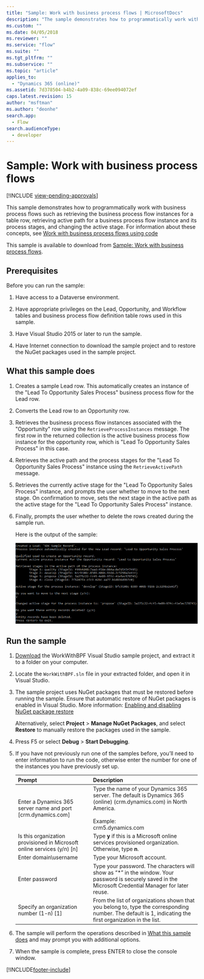 ```yaml
---
title: "Sample: Work with business process flows | MicrosoftDocs"
description: "The sample demonstrates how to programmatically work with business process flows such as retrieving the business process flow instances for a table row, retrieving active path for a business process flow instance and its process stages, and changing the active stage."
ms.custom: ""
ms.date: 04/05/2018
ms.reviewer: ""
ms.service: "flow"
ms.suite: ""
ms.tgt_pltfrm: ""
ms.subservice: ""
ms.topic: "article"
applies_to: 
  - "Dynamics 365 (online)"
ms.assetid: 7d378504-b4b2-4a09-838c-69ee094072ef
caps.latest.revision: 15
author: "msftman"
ms.author: "deonhe"
search.app: 
  - Flow
search.audienceType: 
  - developer
---
```

# Sample: Work with business process flows
[!INCLUDE [view-pending-approvals](../includes/cc-rebrand.md)]

This sample demonstrates how to programmatically work with business process flows such as retrieving the business process flow instances for a table row, retrieving active path for a business process flow instance and its process stages, and changing the active stage. For information about these concepts, see [Work with business process flows using code](business-process-flows-code.md)  

 This sample is available to download from [Sample: Work with business process flows](https://go.microsoft.com/fwlink/p/?LinkId=846108).  

<a name="BKMK_Prerequisites"></a>   
## Prerequisites  
 Before you can run the sample:  

1. Have access to a Dataverse environment.  

2. Have appropriate privileges on the Lead, Opportunity, and Workflow tables and business process flow definition table rows used in this sample.  

3. Have Visual Studio 2015 or later to run the sample.  

4. Have Internet connection to download the sample project and to restore the NuGet packages used in the sample project.  

<a name="BKMK_WhatThisSampleDoes"></a>   
## What this sample does  

1.  Creates a sample Lead row. This automatically creates an instance of the "Lead To Opportunity Sales Process" business process flow for the Lead row.  

2.  Converts the Lead row to an Opportunity row.  


4.  Retrieves the business process flow instances associated with the "Opportunity" row using the `RetrieveProcessInstances` message. The first row in the returned collection is the active business process flow instance for the opportunity row, which is "Lead To Opportunity Sales Process" in this case.  

5.  Retrieves the active path and the process stages for the "Lead To Opportunity Sales Process" instance using the `RetrieveActivePath` message.  

6.  Retrieves the currently active stage for the "Lead To Opportunity Sales Process" instance, and prompts the user whether to move to the next stage. On confirmation to move, sets the next stage in the active path as the active stage for the "Lead To Opportunity Sales Process" instance.  

7.  Finally, prompts the user whether to delete the rows created during the sample run.  

     Here is the output of the sample:  

    ![Sample output.](media/work-with-bpf-sample-output.png "Sample output")  

<a name="BKMK_runSample"></a>   
## Run the sample  

1. [Download](https://go.microsoft.com/fwlink/p/?LinkId=846108) the WorkWithBPF Visual Studio sample project, and extract it to a folder on your computer.  

2. Locate the `WorkWithBPF.sln` file in your extracted folder, and open it in Visual Studio.  

3. The sample project uses NuGet packages that must be restored before running the sample. Ensure that automatic restore of NuGet packages is enabled in Visual Studio. More information: [Enabling and disabling NuGet package restore](/nuget/consume-packages/package-restore)  

    Alternatively, select **Project** > **Manage NuGet Packages**, and select **Restore** to manually restore the packages used in the sample.  

4. Press F5 or select **Debug** > **Start Debugging**.  

5. If you have not previously run one of the  samples before, you’ll need to enter information to run the code, otherwise enter the number for one of the instances you have previously set up.  


   |                                 Prompt                                  |                                                                                             Description                                                                                             |
   |-------------------------------------------------------------------------|-----------------------------------------------------------------------------------------------------------------------------------------------------------------------------------------------------|
   |      Enter a Dynamics 365 server name and port [crm.dynamics.com]       | Type the name of your Dynamics 365 server. The default is Dynamics 365 (online)  (crm.dynamics.com) in North America.<br /><br /> Example: <br />crm5.dynamics.com |
   | Is this organization provisioned in Microsoft online services (y/n) [n] |                                                 Type **y** if this is a Microsoft online services provisioned organization. Otherwise, type **n**.                                                  |
   |                          Enter domain\username                          |                                                                                    Type your Microsoft account.                                                                                     |
   |                             Enter password                              |                      Type your password. The characters will show as “\*” in the window. Your password is securely saved in the Microsoft Credential Manager for later reuse.                       |
   |                Specify an organization number (1-n) [1]                 |                      From the list of organizations shown that you belong to, type the corresponding number. The default is 1, indicating the first organization in the list.                       |


6. The sample will perform the operations described in [What this sample does](#what-this-sample-does) and may prompt you with additional options.  

7. When the sample is complete, press ENTER to close the console window.  



[!INCLUDE[footer-include](../includes/footer-banner.md)]